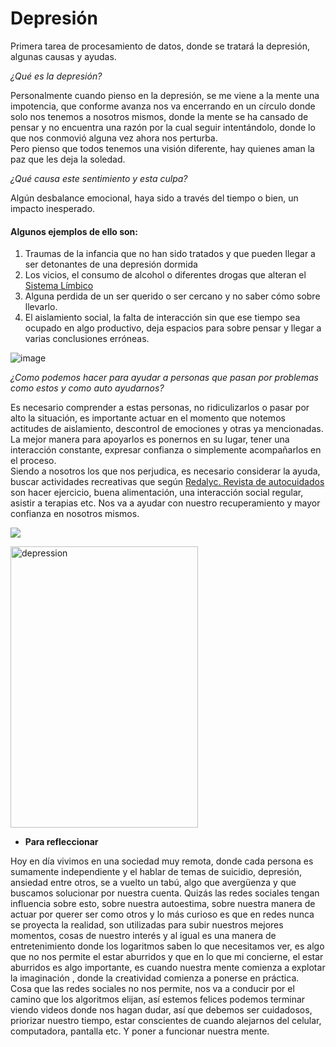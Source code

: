 # **Depresión**
Primera tarea de procesamiento de datos, donde se tratará la depresión, algunas causas y ayudas.

*¿Qué es la depresión?*

Personalmente cuando pienso en la depresión, se me viene a la mente una impotencia, que conforme avanza nos va encerrando en un círculo donde solo nos tenemos a nosotros mismos, donde la mente se ha cansado de pensar y no encuentra una razón por la cual seguir intentándolo, donde lo que nos conmovió alguna vez ahora nos perturba. <br> Pero pienso que todos tenemos una visión diferente, hay quienes aman la paz que les deja la soledad.

*¿Qué causa este sentimiento y esta culpa?*

Algún desbalance emocional, haya sido a través del tiempo o bien, un impacto inesperado. 

#### Algunos ejemplos de ello son:
1. Traumas de la infancia que no han sido tratados y que pueden llegar a ser detonantes de una depresión dormida
2. Los vicios, el consumo de alcohol o diferentes drogas que alteran el [Sistema Límbico](https://psicologiaymente.com/neurociencias/sistema-limbico-cerebro)
3. Alguna perdida de un ser querido o ser cercano y no saber cómo sobre llevarlo.
4. El aislamiento social, la falta de interacción sin que ese tiempo sea ocupado en algo productivo, deja espacios para sobre pensar y llegar a varias conclusiones erróneas.


![image](https://user-images.githubusercontent.com/129207265/231928104-33dabcdb-6328-42a4-a975-b76bb65e51ae.png)

*¿Como podemos hacer para ayudar a personas que pasan por problemas como estos y como auto ayudarnos?*

Es necesario comprender a estas personas, no ridiculizarlos o pasar por alto la situación, es importante actuar en el momento que notemos actitudes de aislamiento, descontrol de emociones y otras ya mencionadas. La mejor manera para apoyarlos es ponernos en su lugar, tener una interacción constante, expresar confianza o simplemente acompañarlos en el proceso. <br> Siendo a nosotros los que nos perjudica, es necesario considerar la ayuda, buscar actividades recreativas que según [Redalyc. Revista de autocuidados](https://www.redalyc.org/pdf/801/80103902.pdf) son hacer ejercicio, buena alimentación, una interacción social regular, asistir a terapias etc. Nos va a ayudar con nuestro recuperamiento y mayor confianza en nosotros mismos.

![](Psicologia-online-para-la-depresion.jpg500x250)


<img src= "https://terapiasanarte.cl/wp-content/uploads/2023/02/Psicologia-online-para-la-depresion.jpg " alt=" depression" width="300" height="450">

- **Para refleccionar** 

Hoy en día vivimos en una sociedad muy remota, donde cada persona es sumamente independiente y el hablar de temas de suicidio, depresión, ansiedad entre otros, se a vuelto un tabú, algo que avergüenza y que buscamos solucionar por nuestra cuenta. Quizás las redes sociales tengan influencia sobre esto, sobre nuestra autoestima, sobre nuestra manera de actuar por querer ser como otros y lo más curioso es que en redes nunca se proyecta la realidad, son utilizadas para subir nuestros mejores momentos, cosas de nuestro interés y al igual es una manera de entretenimiento donde los logaritmos saben lo que necesitamos ver, es algo que no nos permite el estar aburridos y que en lo que mi concierne, el estar aburridos es algo importante, es cuando nuestra mente comienza a explotar la imaginación , donde la creatividad comienza a ponerse en práctica. <br> Cosa que las redes sociales no nos permite, nos va a conducir por el camino que los algoritmos elijan, así estemos felices podemos terminar viendo videos donde nos hagan dudar, así que debemos ser cuidadosos, priorizar nuestro tiempo, estar conscientes de cuando alejarnos del celular, computadora, pantalla etc. Y poner a funcionar nuestra mente.
